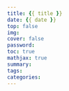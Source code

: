 ```yaml
---
title: {{ title }} 
date: {{ date }} 
top: false 
img: 
cover: false 
password: 
toc: true 
mathjax: true 
summary: 
tags: 
categories: 
---
```

